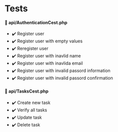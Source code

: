 # Tests

#### 📎 api/AuthenticationCest.php
  - ✔️  Register user 
  - ✔️  Register user with empty values 
  - ✔️  Reregister user 
  - ✔️  Register user with inavlid name 
  - ✔️  Register user with inavlida email 
  - ✔️  Register user with invalid passord information 
  - ✔️  Register user with invalid passord confirmation 

#### 📎 api/TasksCest.php
  - ✔️  Create new task 
  - ✔️  Verify all tasks 
  - ✔️  Update task 
  - ✔️  Delete task 
